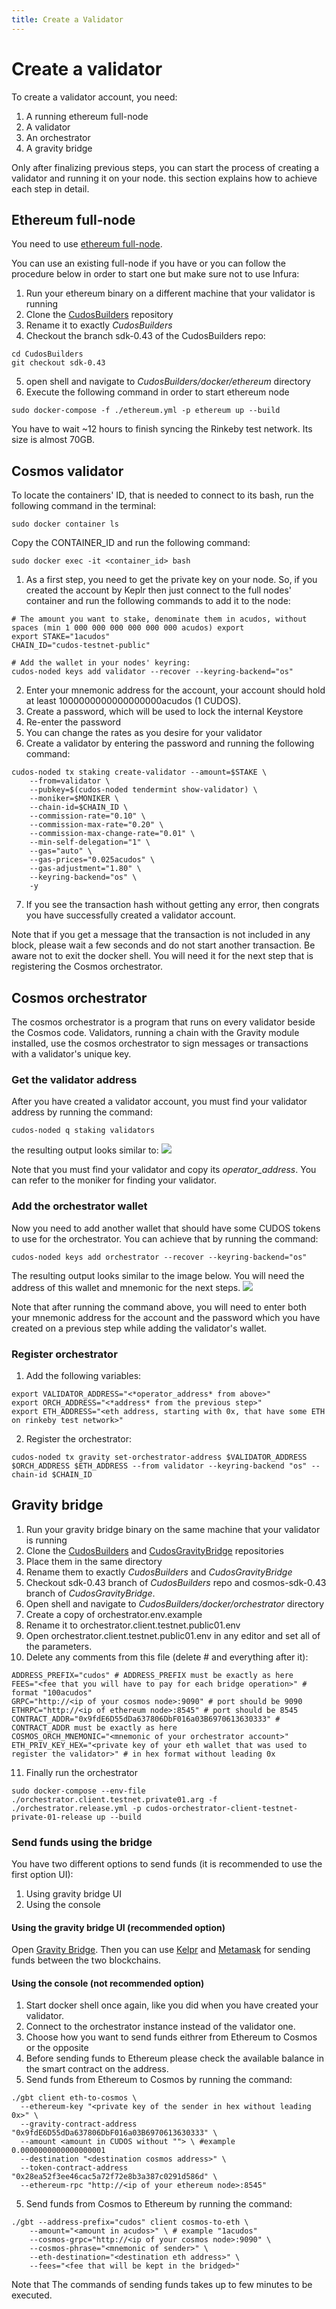 ```yaml
---
title: Create a Validator
---
```


# Create a validator

To create a validator account, you need:
1. A running ethereum full-node
2. A validator
3. An orchestrator
4. A gravity bridge

Only after finalizing previous steps, you can start the process of creating a validator and running it on your node. this section explains how to achieve each step in detail.

## Ethereum full-node

You need to use [ethereum full-node](https://ethereum.org/en/developers/docs/nodes-and-clients/#full-node).

You can use an existing full-node if you have or you can follow the procedure below in order to start one but make sure not to use Infura:
1. Run your ethereum binary on a different machine that your validator is running
2. Clone the [CudosBuilders](https://github.com/CudoVentures/cudos-builders) repository
3. Rename it to exactly _CudosBuilders_
4. Checkout the branch sdk-0.43 of the CudosBuilders repo:
```
cd CudosBuilders
git checkout sdk-0.43
```
5. open shell and navigate to _CudosBuilders/docker/ethereum_ directory
6. Execute the following command in order to start ethereum node
```
sudo docker-compose -f ./ethereum.yml -p ethereum up --build
```

You have to wait ~12 hours to finish syncing the Rinkeby test network. Its size is almost 70GB.

## Cosmos validator

To locate the containers' ID, that is needed to connect to its bash, run the following command in the terminal:
```
sudo docker container ls
```
Copy the CONTAINER_ID and run the following command:
```
sudo docker exec -it <container_id> bash
```

1. As a first step, you need to get the private key on your node. So, if you created the account by Keplr then just connect to the full nodes' container and run the following commands to add it to the node:
```
# The amount you want to stake, denominate them in acudos, without spaces (min 1 000 000 000 000 000 000 acudos) export
export STAKE="1acudos"
CHAIN_ID="cudos-testnet-public"

# Add the wallet in your nodes' keyring:
cudos-noded keys add validator --recover --keyring-backend="os"
```
2. Enter your mnemonic address for the account, your account should hold at least 1000000000000000000acudos (1 CUDOS).
3. Create a password, which will be used to lock the internal Keystore
4. Re-enter the password
5. You can change the rates as you desire for your validator
6. Create a validator by entering the password and running the following command:
```
cudos-noded tx staking create-validator --amount=$STAKE \
    --from=validator \
    --pubkey=$(cudos-noded tendermint show-validator) \
    --moniker=$MONIKER \
    --chain-id=$CHAIN_ID \
    --commission-rate="0.10" \
    --commission-max-rate="0.20" \
    --commission-max-change-rate="0.01" \
    --min-self-delegation="1" \
    --gas="auto" \
    --gas-prices="0.025acudos" \
    --gas-adjustment="1.80" \
    --keyring-backend="os" \
    -y
```
7. If you see the transaction hash without getting any error, then congrats you have successfully created a validator account.

Note that if you get a message that the transaction is not included in any block, please wait a few seconds and do not start another transaction. Be aware not to exit the docker shell. You will need it for the next step that is registering the Cosmos orchestrator.

## Cosmos orchestrator

The cosmos orchestrator is a program that runs on every validator beside the Cosmos code. Validators, running a chain with the Gravity module installed, use the cosmos orchestrator to sign messages or transactions with a validator's unique key.

### Get the validator address

After you have created a validator account, you must find your validator address by running the command:
```
cudos-noded q staking validators
```

the resulting output looks similar to:
![](./Cosmos-orchestrator1.png)

Note that you must find your validator and copy its _operator_address_. You can refer to the moniker for finding your validator.

### Add the orchestrator wallet

Now you need to add another wallet that should have some CUDOS tokens to use for the orchestrator. You can achieve that by running the command:
```
cudos-noded keys add orchestrator --recover --keyring-backend="os"
```
The resulting output looks similar to the image below. You will need the address of this wallet and mnemonic for the next steps.
![](./Cosmos-orchestrator2.png)

Note that after running the command above, you will need to enter both your mnemonic address for the account and the password which you have created on a previous step while adding the validator's wallet.

### Register orchestrator

1. Add the following variables:
```
export VALIDATOR_ADDRESS="<*operator_address* from above>"
export ORCH_ADDRESS="<*address* from the previous step>"
export ETH_ADDRESS="<eth address, starting with 0x, that have some ETH on rinkeby test network>"
```
2. Register the orchestrator:
```
cudos-noded tx gravity set-orchestrator-address $VALIDATOR_ADDRESS $ORCH_ADDRESS $ETH_ADDRESS --from validator --keyring-backend "os" --chain-id $CHAIN_ID
```

## Gravity bridge

1. Run your gravity bridge binary on the same machine that your validator is running
2. Clone the [CudosBuilders](https://github.com/CudoVentures/cudos-builders) and [CudosGravityBridge](https://github.com/CudoVentures/cosmos-gravity-bridge) repositories
3. Place them in the same directory
4. Rename them to exactly _CudosBuilders_ and _CudosGravityBridge_
5. Checkout sdk-0.43 branch of _CudosBuilders_ repo and cosmos-sdk-0.43 branch of _CudosGravityBridge_.
6. Open shell and navigate to _CudosBuilders/docker/orchestrator_ directory
7. Create a copy of orchestrator.env.example
8. Rename it to orchestrator.client.testnet.public01.env
9. Open orchestrator.client.testnet.public01.env in any editor and set all of the parameters.
10. Delete any comments from this file (delete # and everything after it):
```
ADDRESS_PREFIX="cudos" # ADDRESS_PREFIX must be exactly as here
FEES="<fee that you will have to pay for each bridge operation>" # format "100acudos"
GRPC="http://<ip of your cosmos node>:9090" # port should be 9090
ETHRPC="http://<ip of ethereum node>:8545" # port should be 8545
CONTRACT_ADDR="0x9fdE6D55dDa637806DbF016a03B6970613630333" # CONTRACT_ADDR must be exactly as here
COSMOS_ORCH_MNEMONIC="<mnemonic of your orchestrator account>"
ETH_PRIV_KEY_HEX="<private key of your eth wallet that was used to register the validator>" # in hex format without leading 0x
```
11. Finally run the orchestrator
```
sudo docker-compose --env-file ./orchestrator.client.testnet.private01.arg -f ./orchestrator.release.yml -p cudos-orchestrator-client-testnet-private-01-release up --build
```

### Send funds using the bridge

You have two different options to send funds (it is recommended to use the first option UI):
1. Using gravity bridge UI
2. Using the console

#### Using the gravity bridge UI (recommended option)

Open [Gravity Bridge](http://35.192.177.142:4000/). Then you can use [Kelpr](https://wallet.keplr.app/) and [Metamask](https://metamask.io/) for sending funds between the two blockchains.

#### Using the console (not recommended option)

1. Start docker shell once again, like you did when you have created your validator.
2. Connect to the orchestrator instance instead of the validator one.
3. Choose how you want to send funds eithrer from Ethereum to Cosmos or the opposite
4. Before sending funds to Ethereum please check the available balance in the smart contract on the address.
4. Send funds from Ethereum to Cosmos by running the command:
```
./gbt client eth-to-cosmos \
  --ethereum-key "<private key of the sender in hex without leading 0x>" \
  --gravity-contract-address "0x9fdE6D55dDa637806DbF016a03B6970613630333" \
  --amount <amount in CUDOS without ""> \ #example 0.0000000000000000001
  --destination "<destination cosmos address>" \
  --token-contract-address "0x28ea52f3ee46cac5a72f72e8b3a387c0291d586d" \
  --ethereum-rpc "http://<ip of your ethereum node>:8545"
```
5. Send funds from Cosmos to Ethereum by running the command:
```
./gbt --address-prefix="cudos" client cosmos-to-eth \
    --amount="<amount in acudos>" \ # example "1acudos"
    --cosmos-grpc="http://<ip of your cosmos node>:9090" \
    --cosmos-phrase="<mnemonic of sender>" \
    --eth-destination="<destination eth address>" \
    --fees="<fee that will be kept in the bridged>"
```

Note that The commands of sending funds takes up to few minutes to be executed.

